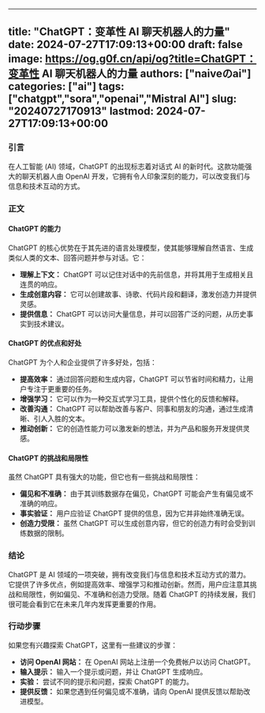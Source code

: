 
---
title: "ChatGPT：变革性 AI 聊天机器人的力量"
date: 2024-07-27T17:09:13+00:00
draft: false
image: https://og.g0f.cn/api/og?title=ChatGPT：变革性 AI 聊天机器人的力量
authors: ["naiveのai"]
categories: ["ai"]
tags: ["chatgpt","sora","openai","Mistral AI"]
slug: "20240727170913"
lastmod: 2024-07-27T17:09:13+00:00
---
### 引言

在人工智能 (AI) 领域，ChatGPT 的出现标志着对话式 AI 的新时代。这款功能强大的聊天机器人由 OpenAI 开发，它拥有令人印象深刻的能力，可以改变我们与信息和技术互动的方式。

### 正文

#### ChatGPT 的能力

ChatGPT 的核心优势在于其先进的语言处理模型，使其能够理解自然语言、生成类似人类的文本、回答问题并参与对话。它：

- **理解上下文：** ChatGPT 可以记住对话中的先前信息，并将其用于生成相关且连贯的响应。
- **生成创意内容：** 它可以创建故事、诗歌、代码片段和翻译，激发创造力并提供灵感。
- **提供信息：** ChatGPT 可以访问大量信息，并可以回答广泛的问题，从历史事实到技术建议。

#### ChatGPT 的优点和好处

ChatGPT 为个人和企业提供了许多好处，包括：

- **提高效率：** 通过回答问题和生成内容，ChatGPT 可以节省时间和精力，让用户专注于更重要的任务。
- **增强学习：** 它可以作为一种交互式学习工具，提供个性化的反馈和解释。
- **改善沟通：** ChatGPT 可以帮助改善与客户、同事和朋友的沟通，通过生成清晰、引人入胜的文本。
- **推动创新：** 它的创造性能力可以激发新的想法，并为产品和服务开发提供灵感。

#### ChatGPT 的挑战和局限性

虽然 ChatGPT 具有强大的功能，但它也有一些挑战和局限性：

- **偏见和不准确：** 由于其训练数据存在偏见，ChatGPT 可能会产生有偏见或不准确的响应。
- **事实验证：** 用户应验证 ChatGPT 提供的信息，因为它并非始终准确无误。
- **创造力受限：** 虽然 ChatGPT 可以生成创意内容，但它的创造力有时会受到训练数据的限制。

### 结论

ChatGPT 是 AI 领域的一项突破，拥有改变我们与信息和技术互动方式的潜力。它提供了许多优点，例如提高效率、增强学习和推动创新。然而，用户应注意其挑战和局限性，例如偏见、不准确和创造力受限。随着 ChatGPT 的持续发展，我们很可能会看到它在未来几年内发挥更重要的作用。

### 行动步骤

如果您有兴趣探索 ChatGPT，这里有一些建议的步骤：

- **访问 OpenAI 网站：** 在 OpenAI 网站上注册一个免费帐户以访问 ChatGPT。
- **输入提示：** 输入一个提示或问题，并让 ChatGPT 生成响应。
- **实验：** 尝试不同的提示和问题，探索 ChatGPT 的能力。
- **提供反馈：** 如果您遇到任何偏见或不准确，请向 OpenAI 提供反馈以帮助改进模型。